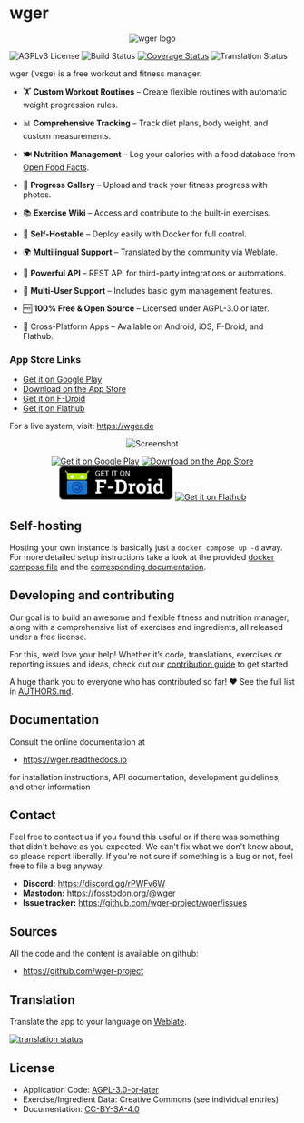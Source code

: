 ﻿# wger

<p align="center">
  <img src="https://raw.githubusercontent.com/wger-project/wger/master/wger/core/static/images/logos/logo.png" width="100" height="100" alt="wger logo">

![AGPLv3 License](https://img.shields.io/badge/License-AGPLv3-blue.svg)
![Build Status](https://img.shields.io/github/actions/workflow/status/wger-project/wger/ci.yml?branch=master)
[![Coverage Status](https://coveralls.io/repos/github/wger-project/wger/badge.svg?branch=master)](https://coveralls.io/github/wger-project/wger?branch=master)
![Translation Status](https://hosted.weblate.org/widget/wger/svg-badge.svg)
</p>


wger (ˈvɛɡɐ) is a free workout and fitness manager.

- 🏋️ **Custom Workout Routines** – Create flexible routines with automatic weight progression rules.
- 📊 **Comprehensive Tracking** – Track diet plans, body weight, and custom measurements.
- 🍽️ **Nutrition Management** – Log your calories with a food database
  from [Open Food Facts](https://openfoodfacts.org).
- 📸 **Progress Gallery** – Upload and track your fitness progress with photos.
- 📚 **Exercise Wiki** – Access and contribute to the built-in exercises.
- 🐳 **Self-Hostable** – Deploy easily with Docker for full control.
- 🌍 **Multilingual Support** – Translated by the community via Weblate.
- 🔗 **Powerful API** – REST API for third-party integrations or automations.
- 👥 **Multi-User Support** – Includes basic gym management features.
- 🆓 **100% Free & Open Source** – Licensed under AGPL-3.0 or later.

- 📱 Cross-Platform Apps – Available on Android, iOS, F-Droid, and Flathub.

### App Store Links
- [Get it on Google Play](https://play.google.com/store/apps/details?id=de.wger.flutter)
- [Download on the App Store](https://apps.apple.com/us/app/wger-workout-manager/id6502226792)
- [Get it on F-Droid](https://f-droid.org/en/packages/de.wger.flutter/)
- [Get it on Flathub](https://flathub.org/apps/de.wger.flutter)


For a live system, visit: <https://wger.de>


<p align="center">
  <img
    src="https://raw.githubusercontent.com/wger-project/wger/master/wger/software/static/images/screens-3.png"
    alt="Screenshot"
    width="400">
</p>


<p align="center">
  <a href="https://play.google.com/store/apps/details?id=de.wger.flutter">
    <img src="https://raw.githubusercontent.com/wger-project/wger/master/wger/core/static/images/logos/play-store/badge.svg" alt="Get it on Google Play" height="50"></a>
  <a href="https://apps.apple.com/us/app/wger-workout-manager/id6502226792">
    <img src="https://developer.apple.com/assets/elements/badges/download-on-the-app-store.svg" alt="Download on the App Store" height="50"></a>
  <a href="https://f-droid.org/packages/de.wger.flutter/">
    <img src="https://raw.githubusercontent.com/wger-project/wger/master/wger/core/static/images/logos/fdroid/get-it-on.png" alt="Get it on F-Droid" height="60"></a>
  <a href="https://flathub.org/apps/de.wger.flutter">
    <img src="https://raw.githubusercontent.com/wger-project/wger/master/wger/core/static/images/logos/flathub/black.svg" alt="Get it on Flathub" height="50"></a>
</p>

## Self-hosting

Hosting your own instance is basically just a `docker compose up -d` away. For
more detailed setup instructions take a look at the provided
[docker compose file](https://github.com/wger-project/docker) and the
[corresponding documentation](https://wger.readthedocs.io/en/latest/production/docker.html).

## Developing and contributing

Our goal is to build an awesome and flexible fitness and nutrition manager,
along with a comprehensive list of exercises and ingredients, all released
under a free license.

For this, we’d love your help! Whether it’s code, translations, exercises or
reporting issues and ideas, check out our
[contribution guide](https://wger.readthedocs.io/en/latest/contributing.html)
to get started.

A huge thank you to everyone who has contributed so far! ❤️ See the full list
in [AUTHORS.md](AUTHORS.md).

## Documentation

Consult the online documentation at

* <https://wger.readthedocs.io>

for installation instructions, API documentation, development guidelines, and
other information

## Contact

Feel free to contact us if you found this useful or if there was something that
didn't behave as you expected. We can't fix what we don't know about, so please
report liberally. If you're not sure if something is a bug or not, feel free to
file a bug anyway.

* **Discord:** <https://discord.gg/rPWFv6W>
* **Mastodon:** <https://fosstodon.org/@wger>
* **Issue tracker:** <https://github.com/wger-project/wger/issues>

## Sources

All the code and the content is available on github:

* <https://github.com/wger-project>

## Translation

Translate the app to your language on [Weblate](https://hosted.weblate.org/engage/wger/).

[![translation status](https://hosted.weblate.org/widgets/wger/-/multi-blue.svg)](https://hosted.weblate.org/engage/wger/)

## License

* Application Code: [AGPL-3.0-or-later](https://www.gnu.org/licenses/agpl-3.0.html)
* Exercise/Ingredient Data: Creative Commons (see individual entries)
* Documentation: [CC-BY-SA-4.0](https://creativecommons.org/licenses/by-sa/4.0/)

